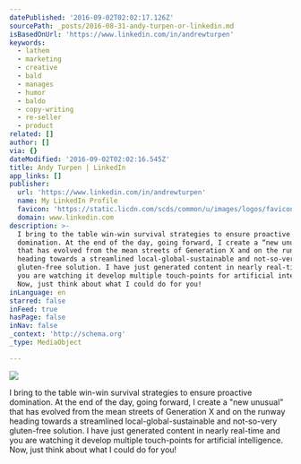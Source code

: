 ```yaml
---
datePublished: '2016-09-02T02:02:17.126Z'
sourcePath: _posts/2016-08-31-andy-turpen-or-linkedin.md
isBasedOnUrl: 'https://www.linkedin.com/in/andrewturpen'
keywords:
  - lathem
  - marketing
  - creative
  - bald
  - manages
  - humor
  - baldo
  - copy-writing
  - re-seller
  - product
related: []
author: []
via: {}
dateModified: '2016-09-02T02:02:16.545Z'
title: Andy Turpen | LinkedIn
app_links: []
publisher:
  url: 'https://www.linkedin.com/in/andrewturpen'
  name: My LinkedIn Profile
  favicon: 'https://static.licdn.com/scds/common/u/images/logos/favicons/v1/favicon.ico'
  domain: www.linkedin.com
description: >-
  I bring to the table win-win survival strategies to ensure proactive
  domination. At the end of the day, going forward, I create a “new unusual”
  that has evolved from the mean streets of Generation X and on the runway
  heading towards a streamlined local-global-sustainable and not-so-very
  gluten-free solution. I have just generated content in nearly real-time and
  you are watching it develop multiple touch-points for artificial intelligence.
  Now, just think about what I could do for you!
inLanguage: en
starred: false
inFeed: true
hasPage: false
inNav: false
_context: 'http://schema.org'
_type: MediaObject

---
```

![](https://the-grid-user-content.s3-us-west-2.amazonaws.com/e2727651-6a7b-4a83-9459-4378ccccbd31.jpg)

I bring to the table win-win survival strategies to ensure proactive domination. At the end of the day, going forward, I create a "new unusual" that has evolved from the mean streets of Generation X and on the runway heading towards a streamlined local-global-sustainable and not-so-very gluten-free solution. I have just generated content in nearly real-time and you are watching it develop multiple touch-points for artificial intelligence. Now, just think about what I could do for you!